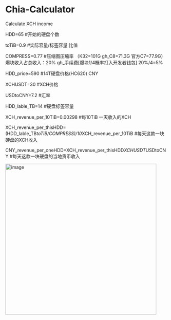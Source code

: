 # Chia-Calculator
Calculate XCH income

HDD=65                        #开始的硬盘个数

toTiB=0.9                     #实际容量/标签容量 比值

COMPRESS=0.77                 #压缩图压缩率 （K32=101G gh_C8=71.3G 官方C7=77.9G）爆块收入占总收入：20%  gh_手续费[爆块1/4概率打入开发者钱包] 20%/4=5%

HDD_price=590                 #14T硬盘价格(HC620) CNY

XCHUSDT=30                    #XCH价格

USDtoCNY=7.2                  #汇率

HDD_lable_TB=14               #硬盘标签容量

XCH_revenue_per_10TiB=0.00298 #每10TiB 一天收入的XCH

XCH_revenue_per_thisHDD=(HDD_lable_TB*toTiB/COMPRESS)/10*XCH_revenue_per_10TiB   #每天这款一块硬盘的XCH收入

CNY_revenue_per_oneHDD=XCH_revenue_per_thisHDD*XCHUSDT*USDtoCNY                  #每天这款一块硬盘的当地货币收入

<img width="470" alt="image" src="https://github.com/lv1585870087/Chia-Calculator/assets/45760920/5f058b22-6cea-4748-86f2-06a4664d177d">
